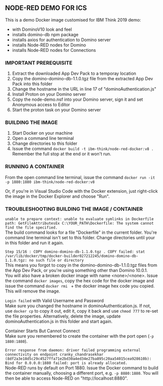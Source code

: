 ## NODE-RED DEMO FOR ICS

This is a demo Docker image customised for IBM Think 2019 demo:
- with DominoV10 look and feel
- installs domino-db npm package
- installs axios for authentication to Domino server
- installs Node-RED nodes for Domino
- installs Node-RED nodes for Connections

### IMPORTANT PREREQUISITE
1. Extract the downloaded App Dev Pack to a temporay location
2. Copy the domino-domino-db-1.1.0.tgz file from the extracted App Dev Pack into this folder
3. Change the hostname in the URL in line 17 of "dominoAuthentication.js"
4. Install Proton on your Domino server
5. Copy the node-demo.nsf into your Domino server, sign it and set Anonymous access to Editor
6. Start the proton task on your Domino server

### BUILDING THE IMAGE
1. Start Docker on your machine
2. Open a command line terminal
3. Change directories to this folder
4. Issue the command `docker build -t ibm-think/node-red-docker:v8 .` Remember the full stop at the end or it won't run.

### RUNNING A CONTAINER
From the open command line terminal, issue the command `docker run -it -p 1880:1880 ibm-think/node-red-docker:v8`

Or, if you're in Visual Studio Code with the Docker extension, just right-click the image in the Docker Explorer and choose "Run".

### TROUBLESHOOTING BUILDING THE IMAGE / CONTAINER
`unable to prepare context: unable to evaluate symlinks in Dockerfile path: GetFileAttributesEx C:\YOUR_PATH\Dockerfile: The system cannot find the file specified.`  
The build command looks for a file "Dockerfile" in the current folder. You're command line terminal isn't set to this folder. Change directories until your in this folder and run it again.

`Step 15/16 : COPY domino-domino-db-1.1.0.tgz .
COPY failed: stat /var/lib/docker/tmp/docker-builder027212245/domino-domino-db-1.1.0.tgz: no such file or directory`  
This means you forgot to copy in the domino-domino-db-1.1.0.tgz files from the App Dev Pack, or you're using something other than Domino 10.0.1.  
You will also have a broken docker image with name \<none>/\<none>. Issue the command `docker images`, copy the hex code for the docker image and issue the command `docker rmi ` + the docker image hex code you copied. This will remove the image.

`Login failed` with Valid Username and Password  
Make sure you changed the hostname in dominoAuthentication.js. If not, use `docker cp` to copy it out, edit it, copy it back and use `chmod 777` to re-set the file properties. Alternatively, delete the image, update dominoAuthentication.js in this folder and start again.

Container Starts But Cannot Connect  
Make sure you remembered to create the container with the port open (`-p 1880:1880`).

`Error response from daemon: driver failed programming external connectivity on endpoint cranky_chandrasekhar (8df2a3e18d5c29c4527ffa71e2bd30a4ed34e27ba895c20aa54015cea928610b): Bind for 0.0.0.0:1880 failed: port is already allocated.`  
Node-RED runs by default on Port 1880. Issue the Docker command to build the container manually, choosing a different port, e.g. `-p 8880:1880`. You will then be able to access Node-RED on "http://localhost:8880".